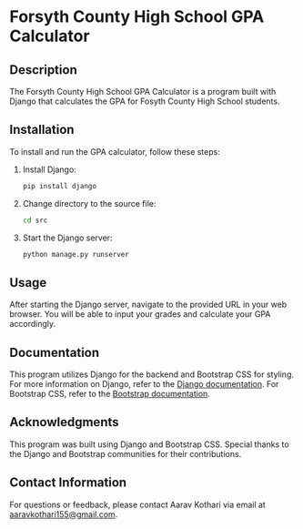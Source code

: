 # Forsyth County High School GPA Calculator

## Description
The Forsyth County High School GPA Calculator is a program built with Django that calculates the GPA for Fosyth County High School students.

## Installation
To install and run the GPA calculator, follow these steps:
1. Install Django: 

    ```bash 
    pip install django
2. Change directory to the source file: 

    ```bash
    cd src
3. Start the Django server: 

    ```bash
    python manage.py runserver
## Usage
After starting the Django server, navigate to the provided URL in your web browser. You will be able to input your grades and calculate your GPA accordingly.

## Documentation
This program utilizes Django for the backend and Bootstrap CSS for styling. For more information on Django, refer to the [Django documentation](https://docs.djangoproject.com/en/stable/). For Bootstrap CSS, refer to the [Bootstrap documentation](https://getbootstrap.com/docs/5.0/getting-started/introduction/).

## Acknowledgments
This program was built using Django and Bootstrap CSS. Special thanks to the Django and Bootstrap communities for their contributions.

## Contact Information
For questions or feedback, please contact Aarav Kothari via email at aaravkothari155@gmail.com.
